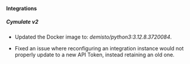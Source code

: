 
#### Integrations

##### Cymulate v2
- Updated the Docker image to: *demisto/python3:3.12.8.3720084*.

- Fixed an issue where reconfiguring an integration instance would not properly update to a new API Token, instead retaining an old one.